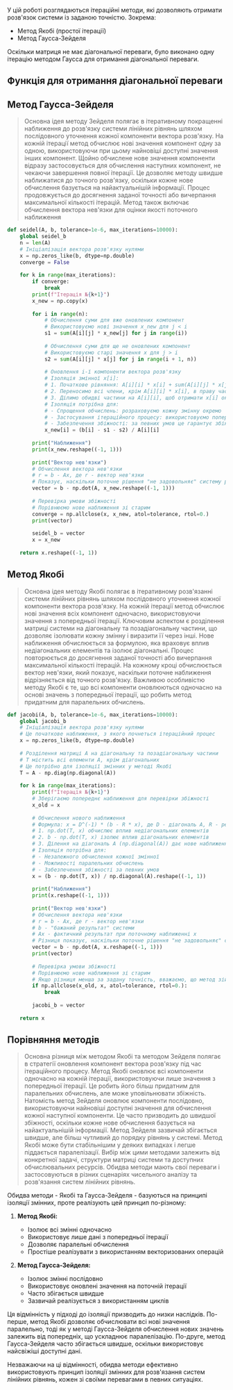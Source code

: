 
У цій роботі розглядаються ітераційні методи, які дозволяють отримати розв'язок системи із заданою точністю. Зокрема:

- Метод Якобі (простої ітерації)
- Метод Гаусса-Зейделя

Оскільки матриця не має діагональної переваги, було виконано одну ітерацію методом Гаусса для отримання діагональної переваги.

## Функція для отримання діагональної переваги

## Метод Гаусса-Зейделя
> Основна ідея методу Зейделя полягає в ітеративному покращенні наближення до розв'язку системи лінійних рівнянь шляхом послідовного уточнення кожної компоненти вектора розв'язку. На кожній ітерації метод обчислює нові значення компонент одну за одною, використовуючи при цьому найновіші доступні значення інших компонент. Щойно обчислене нове значення компоненти відразу застосовується для обчислення наступних компонент, не чекаючи завершення повної ітерації. Це дозволяє методу швидше наближатися до точного розв'язку, оскільки кожне нове обчислення базується на найактуальнішій інформації. Процес продовжується до досягнення заданої точності або вичерпання максимальної кількості ітерацій. Метод також включає обчислення вектора нев'язки для оцінки якості поточного наближення


```python
def seidel(A, b, tolerance=1e-6, max_iterations=10000):
    global seidel_b
    n = len(A)
    # Ініціалізація вектора розв'язку нулями
    x = np.zeros_like(b, dtype=np.double)
    converge = False
    
    for k in range(max_iterations):
        if converge:
            break
        print(f"Ітерація №{k+1}")
        x_new = np.copy(x)
        
        for i in range(n):
            # Обчислення суми для вже оновлених компонент
            # Використовуємо нові значення x_new для j < i
            s1 = sum(A[i][j] * x_new[j] for j in range(i))
            
            # Обчислення суми для ще не оновлених компонент
            # Використовуємо старі значення x для j > i
            s2 = sum(A[i][j] * x[j] for j in range(i + 1, n))
            
            # Оновлення i-ї компоненти вектора розв'язку
            # Ізоляція змінної x[i]:
            # 1. Початкове рівняння: A[i][i] * x[i] + sum(A[i][j] * x[j] для j != i) = b[i]
            # 2. Переносимо всі члени, крім A[i][i] * x[i], в праву частину
            # 3. Ділимо обидві частини на A[i][i], щоб отримати x[i] окремо
            # Ізоляція потрібна для:
            # - Спрощення обчислень: розраховуємо кожну змінну окремо
            # - Застосування ітераційного процесу: використовуємо попередні наближення
            # - Забезпечення збіжності: за певних умов це гарантує збіжність методу
            x_new[i] = (b[i] - s1 - s2) / A[i][i]
        
        print("Наближення")
        print(x_new.reshape((-1, 1)))
        
        print("Вектор нев'язки")
        # Обчислення вектора нев'язки
        # r = b - Ax, де r - вектор нев'язки
        # Показує, наскільки поточне рішення "не задовольняє" систему рівнянь
        vector = b - np.dot(A, x_new.reshape((-1, 1)))
        
        # Перевірка умови збіжності
        # Порівнюємо нове наближення зі старим
        converge = np.allclose(x, x_new, atol=tolerance, rtol=0.)
        print(vector)
        
        seidel_b = vector
        x = x_new
    
    return x.reshape((-1, 1))
```

## Метод Якобі
> Основна ідея методу Якобі полягає в ітеративному розв'язанні системи лінійних рівнянь шляхом послідовного уточнення кожної компоненти вектора розв'язку. На кожній ітерації метод обчислює нові значення всіх компонент одночасно, використовуючи значення з попередньої ітерації. Ключовим аспектом є розділення матриці системи на діагональну та позадіагональну частини, що дозволяє ізолювати кожну змінну і виразити її через інші. Нове наближення обчислюється за формулою, яка враховує вплив недіагональних елементів та ізолює діагональні. Процес повторюється до досягнення заданої точності або вичерпання максимальної кількості ітерацій. На кожному кроці обчислюється вектор нев'язки, який показує, наскільки поточне наближення відрізняється від точного розв'язку. Важливою особливістю методу Якобі є те, що всі компоненти оновлюються одночасно на основі значень з попередньої ітерації, що робить метод придатним для паралельних обчислень. 
```python
def jacobi(A, b, tolerance=1e-6, max_iterations=10000):
    global jacobi_b
    # Ініціалізація вектора розв'язку нулями
    # Це початкове наближення, з якого почнеться ітераційний процес
    x = np.zeros_like(b, dtype=np.double)
    
    # Розділення матриці A на діагональну та позадіагональну частини
    # T містить всі елементи A, крім діагональних
    # Це потрібно для ізоляції змінних у методі Якобі
    T = A - np.diag(np.diagonal(A))
    
    for k in range(max_iterations):
        print(f"Ітерація №{k+1}")
        # Зберігаємо попереднє наближення для перевірки збіжності
        x_old = x
        
        # Обчислення нового наближення
        # Формула: x = D^(-1) * (b - R * x), де D - діагональ A, R - решта A
        # 1. np.dot(T, x) обчислює вплив недіагональних елементів
        # 2. b - np.dot(T, x) ізолює вплив діагональних елементів
        # 3. Ділення на діагональ A (np.diagonal(A)) дає нове наближення
        # Ізоляція потрібна для:
        # - Незалежного обчислення кожної змінної
        # - Можливості паралельних обчислень
        # - Забезпечення збіжності за певних умов
        x = (b - np.dot(T, x)) / np.diagonal(A).reshape((-1, 1))
        
        print("Наближення")
        print(x.reshape((-1, 1)))
        
        print("Вектор нев'язки")
        # Обчислення вектора нев'язки
        # r = b - Ax, де r - вектор нев'язки
        # b - "бажаний результат" системи
        # Ax - фактичний результат при поточному наближенні x
        # Різниця показує, наскільки поточне рішення "не задовольняє" систему
        vector = b - np.dot(A, x.reshape((-1, 1)))
        print(vector)
        
        # Перевірка умови збіжності
        # Порівнюємо нове наближення зі старим
        # Якщо різниця менша за задану точність, вважаємо, що метод зійшовся
        if np.allclose(x_old, x, atol=tolerance, rtol=0.):
            break
        
        jacobi_b = vector
    
    return x
```

## Порівняння методів

> Основна різниця між методом Якобі та методом Зейделя полягає в стратегії оновлення компонент вектора розв'язку під час ітераційного процесу. Метод Якобі оновлює всі компоненти одночасно на кожній ітерації, використовуючи лише значення з попередньої ітерації. Це робить його більш придатним для паралельних обчислень, але може уповільнювати збіжність. Натомість метод Зейделя оновлює компоненти послідовно, використовуючи найновіші доступні значення для обчислення кожної наступної компоненти. Це часто призводить до швидшої збіжності, оскільки кожне нове обчислення базується на найактуальнішій інформації. Метод Зейделя зазвичай збігається швидше, але більш чутливий до порядку рівнянь у системі. Метод Якобі може бути стабільнішим у деяких випадках і легше піддається паралелізації. Вибір між цими методами залежить від конкретної задачі, структури матриці системи та доступних обчислювальних ресурсів. Обидва методи мають свої переваги і застосовуються в різних сценаріях чисельного аналізу та розв'язання систем лінійних рівнянь.

Обидва методи - Якобі та Гаусса-Зейделя - базуються на принципі ізоляції змінних, проте реалізують цей принцип по-різному:

1. **Метод Якобі:**
   - Ізолює всі змінні одночасно
   - Використовує лише дані з попередньої ітерації
   - Дозволяє паралельні обчислення
   - Простіше реалізувати з використанням векторизованих операцій

2. **Метод Гаусса-Зейделя:**
   - Ізолює змінні послідовно
   - Використовує оновлені значення на поточній ітерації
   - Часто збігається швидше
   - Зазвичай реалізується з використанням циклів

Ця відмінність у підході до ізоляції призводить до низки наслідків. По-перше, метод Якобі дозволяє обчислювати всі нові значення паралельно, тоді як у методі Гаусса-Зейделя обчислення нових значень залежить від попередніх, що ускладнює паралелізацію. По-друге, метод Гаусса-Зейделя часто збігається швидше, оскільки використовує найсвіжіші доступні дані.

Незважаючи на ці відмінності, обидва методи ефективно використовують принцип ізоляції змінних для розв'язання систем лінійних рівнянь, кожен зі своїми перевагами в певних ситуаціях.
